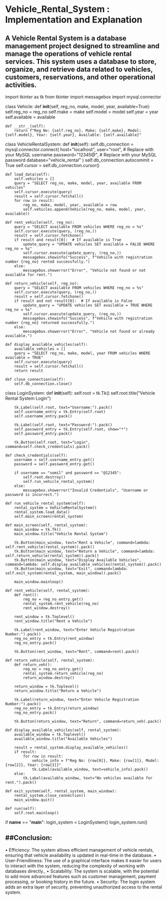 # Vehicle_Rental_System : Implementation and Explanation
A Vehicle Rental System is a database management project designed to streamline and manage the operations of vehicle rental services. This system uses a database to store, organize, and retrieve data related to vehicles, customers, reservations, and other operational activities. 
------

import tkinter as tk
from tkinter import messagebox
import mysql.connector

class Vehicle:
    def __init__(self, reg_no, make, model, year, available=True):
        self.reg_no = reg_no
        self.make = make
        self.model = model
        self.year = year
        self.available = available

    def __str__(self):
        return f"Reg No: {self.reg_no}, Make: {self.make}, Model: {self.model}, Year: {self.year}, Available: {self.available}"

class VehicleRentalSystem:
    def __init__(self):
        self.db_connection = mysql.connector.connect(
            host="localhost",
            user="root",                 # Replace with your MySQL username
            password="12345@",           # Replace with your MySQL password
            database="vehicle_rental"
        )
        self.db_connection.autocommit = True
        self.cursor = self.db_connection.cursor()

    def load_data(self):
        self.vehicles = []
        query = "SELECT reg_no, make, model, year, available FROM vehicles"
        self.cursor.execute(query)
        result = self.cursor.fetchall()
        for row in result:
            reg_no, make, model, year, available = row
            self.vehicles.append(Vehicle(reg_no, make, model, year, available))

    def rent_vehicle(self, reg_no):
        query = "SELECT available FROM vehicles WHERE reg_no = %s"
        self.cursor.execute(query, (reg_no,))
        result = self.cursor.fetchone()
        if result and result[0]:  # If available is True
            update_query = "UPDATE vehicles SET available = FALSE WHERE reg_no = %s"
            self.cursor.execute(update_query, (reg_no,))
            messagebox.showinfo("Success", f"Vehicle with registration number {reg_no} rented successfully.")
        else:
            messagebox.showerror("Error", "Vehicle not found or not available for rent.")

    def return_vehicle(self, reg_no):
        query = "SELECT available FROM vehicles WHERE reg_no = %s"
        self.cursor.execute(query, (reg_no,))
        result = self.cursor.fetchone()
        if result and not result[0]:  # If available is False
            update_query = "UPDATE vehicles SET available = TRUE WHERE reg_no = %s"
            self.cursor.execute(update_query, (reg_no,))
            messagebox.showinfo("Success", f"Vehicle with registration number {reg_no} returned successfully.")
        else:
            messagebox.showerror("Error", "Vehicle not found or already available.")

    def display_available_vehicles(self):
        available_vehicles = []
        query = "SELECT reg_no, make, model, year FROM vehicles WHERE available = TRUE"
        self.cursor.execute(query)
        result = self.cursor.fetchall()
        return result

    def close_connection(self):
        self.db_connection.close()

class LoginSystem:
    def __init__(self):
        self.root = tk.Tk()
        self.root.title("Vehicle Rental System Login")

        tk.Label(self.root, text="Username:").pack()
        self.username_entry = tk.Entry(self.root)
        self.username_entry.pack()

        tk.Label(self.root, text="Password:").pack()
        self.password_entry = tk.Entry(self.root, show="*")
        self.password_entry.pack()

        tk.Button(self.root, text="Login", command=self.check_credentials).pack()

    def check_credentials(self):
        username = self.username_entry.get()
        password = self.password_entry.get()

        if username == "somil" and password == "@12345":
            self.root.destroy()
            self.run_vehicle_rental_system()
        else:
            messagebox.showerror("Invalid Credentials", "Username or password is incorrect.")

    def run_vehicle_rental_system(self):
        rental_system = VehicleRentalSystem()
        rental_system.load_data()
        self.main_screen(rental_system)

    def main_screen(self, rental_system):
        main_window = tk.Tk()
        main_window.title("Vehicle Rental System")

        tk.Button(main_window, text="Rent a Vehicle", command=lambda: self.rent_vehicle(rental_system)).pack()
        tk.Button(main_window, text="Return a Vehicle", command=lambda: self.return_vehicle(rental_system)).pack()
        tk.Button(main_window, text="Display Available Vehicles", command=lambda: self.display_available_vehicles(rental_system)).pack()
        tk.Button(main_window, text="Exit", command=lambda: self.exit_system(rental_system, main_window)).pack()

        main_window.mainloop()

    def rent_vehicle(self, rental_system):
        def rent():
            reg_no = reg_no_entry.get()
            rental_system.rent_vehicle(reg_no)
            rent_window.destroy()

        rent_window = tk.Toplevel()
        rent_window.title("Rent a Vehicle")

        tk.Label(rent_window, text="Enter Vehicle Registration Number:").pack()
        reg_no_entry = tk.Entry(rent_window)
        reg_no_entry.pack()

        tk.Button(rent_window, text="Rent", command=rent).pack()

    def return_vehicle(self, rental_system):
        def return_veh():
            reg_no = reg_no_entry.get()
            rental_system.return_vehicle(reg_no)
            return_window.destroy()

        return_window = tk.Toplevel()
        return_window.title("Return a Vehicle")

        tk.Label(return_window, text="Enter Vehicle Registration Number:").pack()
        reg_no_entry = tk.Entry(return_window)
        reg_no_entry.pack()

        tk.Button(return_window, text="Return", command=return_veh).pack()

    def display_available_vehicles(self, rental_system):
        available_window = tk.Toplevel()
        available_window.title("Available Vehicles")

        result = rental_system.display_available_vehicles()
        if result:
            for row in result:
                vehicle_info = f"Reg No: {row[0]}, Make: {row[1]}, Model: {row[2]}, Year: {row[3]}"
                tk.Label(available_window, text=vehicle_info).pack()
        else:
            tk.Label(available_window, text="No vehicles available for rent.").pack()

    def exit_system(self, rental_system, main_window):
        rental_system.close_connection()
        main_window.quit()

    def run(self):
        self.root.mainloop()

if __name__ == "__main__":
    login_system = LoginSystem()
    login_system.run()

##Conclusion:
--
•	Efficiency: The system allows efficient management of vehicle rentals, ensuring that vehicle availability is updated in real-time in the database.
•	User-Friendliness: The use of a graphical interface makes it easier for users to interact with the system, reducing the complexity of working with databases directly.,
•	Scalability: The system is scalable, with the potential to add more advanced features such as customer management, payment processing, or booking history in the future.
•	Security: The login system adds an extra layer of security, preventing unauthorized access to the rental system.

